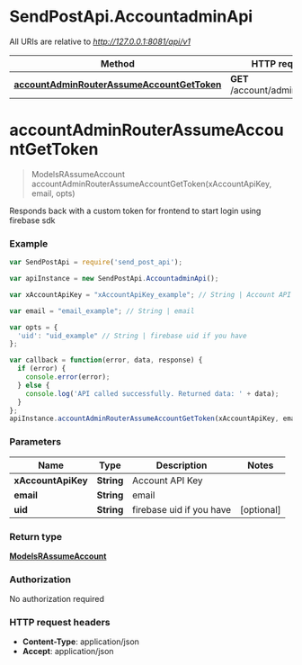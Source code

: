 # SendPostApi.AccountadminApi

All URIs are relative to *http://127.0.0.1:8081/api/v1*

Method | HTTP request | Description
------------- | ------------- | -------------
[**accountAdminRouterAssumeAccountGetToken**](AccountadminApi.md#accountAdminRouterAssumeAccountGetToken) | **GET** /account/admin/assume | 


<a name="accountAdminRouterAssumeAccountGetToken"></a>
# **accountAdminRouterAssumeAccountGetToken**
> ModelsRAssumeAccount accountAdminRouterAssumeAccountGetToken(xAccountApiKey, email, opts)



Responds back with a custom token for frontend to start login using firebase sdk <br>

### Example
```javascript
var SendPostApi = require('send_post_api');

var apiInstance = new SendPostApi.AccountadminApi();

var xAccountApiKey = "xAccountApiKey_example"; // String | Account API Key

var email = "email_example"; // String | email

var opts = { 
  'uid': "uid_example" // String | firebase uid if you have
};

var callback = function(error, data, response) {
  if (error) {
    console.error(error);
  } else {
    console.log('API called successfully. Returned data: ' + data);
  }
};
apiInstance.accountAdminRouterAssumeAccountGetToken(xAccountApiKey, email, opts, callback);
```

### Parameters

Name | Type | Description  | Notes
------------- | ------------- | ------------- | -------------
 **xAccountApiKey** | **String**| Account API Key | 
 **email** | **String**| email | 
 **uid** | **String**| firebase uid if you have | [optional] 

### Return type

[**ModelsRAssumeAccount**](ModelsRAssumeAccount.md)

### Authorization

No authorization required

### HTTP request headers

 - **Content-Type**: application/json
 - **Accept**: application/json

